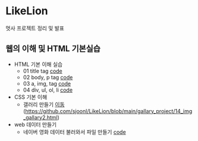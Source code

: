 # LikeLion
멋사 프로젝트 정리 및 발표

## 웹의 이해 및 HTML 기본실습
  * HTML 기본 이해 실습
    *  01 title tag [code](https://github.com/sjoonl/LikeLion/blob/main/web_html/01_html_title.html)
    *  02 body, p tag [code](https://github.com/sjoonl/LikeLion/blob/main/web_html/02_html_body_p.html)
    *  03 a, img, tag [code](https://github.com/sjoonl/LikeLion/blob/main/web_html/03_html_link_img.html)
    *  04 div, ul, ol, li [code](https://github.com/sjoonl/LikeLion/blob/main/web_html/04_html_div_span.html)
  * CSS 기본 이해
    * 갤러리 만들기 [이동](https://sjoonl.github.io/LikeLion/gallary_project/14_img_gallary2.html) (https://github.com/sjoonl/LikeLion/blob/main/gallary_project/14_img_gallary2.html)
  * web 데이터 만들기
     *  네이버 영화 데이터 불러와서 파일 만들기 [code](https://github.com/sjoonl/LikeLion/blob/main/web_data/07_movie_info_get.py)
